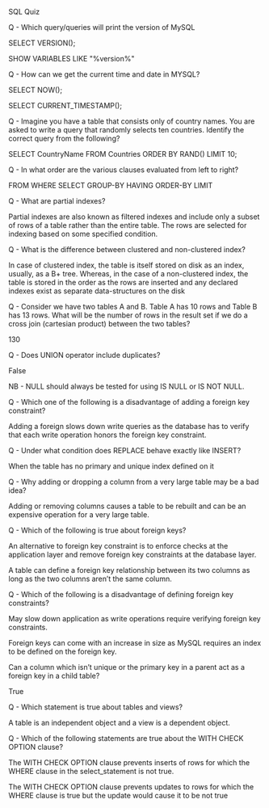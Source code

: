 SQL Quiz

Q - Which query/queries will print the version of MySQL

SELECT VERSION();

SHOW VARIABLES LIKE "%version%"

Q - How can we get the current time and date in MYSQL?

SELECT NOW();

SELECT CURRENT_TIMESTAMP();

Q - Imagine you have a table that consists only of country names. You are asked to write a query that randomly selects ten countries. Identify the correct query from the following?

SELECT CountryName FROM Countries ORDER BY RAND() LIMIT 10;

Q - In what order are the various clauses evaluated from left to right?

FROM WHERE SELECT GROUP-BY HAVING ORDER-BY LIMIT

Q - What are partial indexes?

Partial indexes are also known as filtered indexes and include only a subset of rows of a table rather than the entire table. The rows are selected for indexing based on some specified condition.

Q - What is the difference between clustered and non-clustered index?

In case of clustered index, the table is itself stored on disk as an index, usually, as a B+ tree. Whereas, in the case of a non-clustered index, the table is stored in the order as the rows are inserted and any declared indexes exist as separate data-structures on the disk

Q - Consider we have two tables A and B. Table A has 10 rows and Table B has 13 rows. What will be the number of rows in the result set if we do a cross join (cartesian product) between the two tables?

130

Q - Does UNION operator include duplicates?

False

NB - NULL should always be tested for using IS NULL or IS NOT NULL.

Q - Which one of the following is a disadvantage of adding a foreign key constraint?

Adding a foreign slows down write queries as the database has to verify that each write operation honors the foreign key constraint.

Q - Under what condition does REPLACE behave exactly like INSERT?

When the table has no primary and unique index defined on it

Q - Why adding or dropping a column from a very large table may be a bad idea?

Adding or removing columns causes a table to be rebuilt and can be an expensive operation for a very large table.

Q - Which of the following is true about foreign keys?

An alternative to foreign key constraint is to enforce checks at the application layer and remove foreign key constraints at the database layer.

A table can define a foreign key relationship between its two columns as long as the two columns aren’t the same column.

Q - Which of the following is a disadvantage of defining foreign key constraints?

May slow down application as write operations require verifying foreign key constraints.

Foreign keys can come with an increase in size as MySQL requires an index to be defined on the foreign key.

Can a column which isn’t unique or the primary key in a parent act as a foreign key in a child table?

True

Q - Which statement is true about tables and views?

A table is an independent object and a view is a dependent object.

Q - Which of the following statements are true about the WITH CHECK OPTION clause?

The WITH CHECK OPTION clause prevents inserts of rows for which the WHERE clause in the select_statement is not true.

The WITH CHECK OPTION clause prevents updates to rows for which the WHERE clause is true but the update would cause it to be not true
